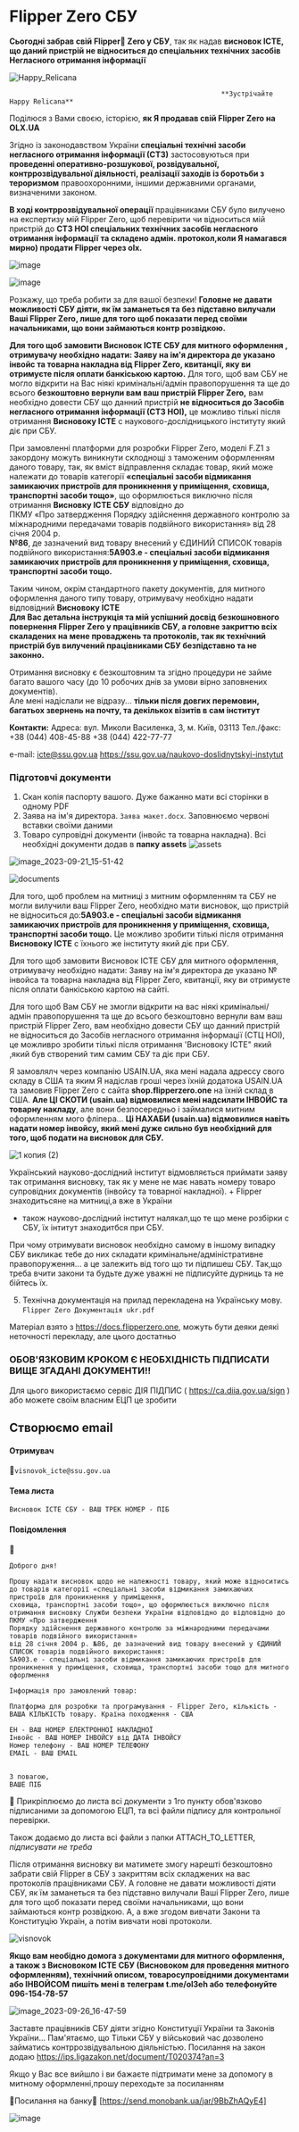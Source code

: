 # Flipper  Zero  СБУ 

**Сьогодні забрав свій Flipper🐬 Zero у СБУ**,
так як надав **висновок ІСТЕ, що даний пристрій не відноситься до спеціальних технічних засобів Негласного отримання інформації**


![Happy_Relicana](https://github.com/olehgbr/Flipper-Zero-sbu/assets/146317058/1f94decf-80ed-434f-90d8-a3c86bfac8e3)

                                                         **Зустрічайте Happy Relicana**


Поділюся з Вами своєю, історією,  **як Я продавав свій Flipper Zero на OLX.UA**


Згідно із законодавством України **спеціальні технічні засоби негласного отримання інформації (СТЗ)** застосовуються при **проведенні оперативно-розшукової, розвідувальної, контррозвідувальної діяльності, реалізації заходів із боротьби з тероризмом** правоохоронними, іншими державними органами, визначеними законом.


         
**В ході контррозвідувальної операції** працівниками CБУ було вилучено на експертизу мій Flipper Zero, щоб перевірити чи відноситься  мій пристрій до **СТЗ НОІ спеціальних технічних засобів  негласного отримання інформації**
**та складено адмін. протокол,коли Я намагався мирно) продати Flipper через olx.**

![image](https://github.com/olehgbr/Flipper-Zero-sbu/assets/146317058/d7a37b94-c692-4291-af4e-f801d7e47918)


![image](https://github.com/olehgbr/Flipper-Zero-sbu/assets/146317058/8650079a-786f-4197-9953-ae5d72cfa4f1)


Розкажу, що треба робити  за для вашої безпеки! 
  **Головне не давати можливості СБУ діяти, як їм заманеться та без підставно вилучали Ваші Flipper Zero, лише для  того щоб показати перед своїми начальниками, що вони займаються контр розвідкою.**



**Для того щоб замовити Висновок ІСТЕ СБУ для митного оформлення , отримувачу необхідно надати: Заяву на ім'я директора де указано інвойс та товарна накладна від Flipper Zero, квитанції, яку ви отримуєте після оплати банкіською картою.**
Для того, щоб вам СБУ не могло відкрити на Вас ніякі кримінальні/адмін правопорушення та ще до всього **безкоштовно вернули вам ваш пристрій Flipper Zero,**
вам необхідно довести СБУ що данний пристрій **не відноситься до Засобів негласного отримання інформації (СТЗ НОІ),**  це можливо тількі після отримання **Висновоку ІСТЕ** с наукового-дослідницького інституту який діє при СБУ.


    
При замовленні платформи для розробки Flipper Zero, моделі F.Z1 з закордону можуть виникнути склоднощі з таможеним оформленням даного товару, 
так, як вміст відправлення складає товар, який може належати до товарів категорії 
**«спеціальні засоби відмикання замикаючих пристроїв для проникнення у приміщення,
сховища, транспортні засоби тощо»**, що оформлюється виключно після отримання **Висновку ІСТЕ СБУ** відповідно до     
ПКМУ «Про затвердження Порядку здійснення державного контролю за міжнародними передачами товарів подвійного використання» від 28 січня 2004 р.             
**№86**, де зазначений вид товару внесений у ЄДИНИЙ СПИСОК товарів подвійного використання:**5A903.e - спеціальні засоби відмикання замикаючих пристроїв для проникнення у приміщення, сховища, транспортні засоби тощо.**

Таким чином, окрім стандартного пакету документів, для митного оформлення даного типу товару, отримувачу необхідно надати відповідний  **Висновоку ІСТЕ**           
**Для Вас детальна інструкція та мій успішний досвід безкошновного повернення Flipper Zero у працівників СБУ, а головне закриттю всіх скаладених на мене проваджень та протоколів, так як технічний пристрій був вилучений працівниками СБУ безпідставно та не законно.**
                                        
Отримання висновку є безкоштовним та згідно процедури не займе багато вашого часу (до 10 робочих днів за умови вірно заповнених документів).                  
   Але мені надіслали не відразу... **тільки після довгих перемовин, багатьох звернень на почту, та декількох візитів в сам інститут**                             
       
            


**Контакти:**
Адреса: вул. Миколи Василенка, 3, м. Київ, 03113
Тел./факс: +38 (044) 408-45-88 +38 (044) 422-77-77

е-mail: icte@ssu.gov.ua
https://ssu.gov.ua/naukovo-doslidnytskyi-instytut




###  Підготовчі документи       
1. Скан копія паспорту вашого. Дуже бажанно мати всі сторінки в одному PDF 
2. Заява на ім'я директора. ``Заява макет.docx``. Заповнюємо червоні вставки своїми даними
3. Товаро супровідні документи (інвойс та товарна накладна).
Всі необхідні документи додав в **папку assets**
![assets](https://github.com/olehgbr/Flipper-Zero-sbu/assets/146317058/acfc5ffd-4a73-489b-9a75-df98af6e585e)

![image_2023-09-21_15-51-42](https://github.com/oleh-ltd/Flipper-Zero-sbu/assets/146317058/f2370ae8-3149-407b-bed5-65c92444977a)

![documents](https://github.com/olehgbr/Flipper-Zero-sbu/assets/146317058/db8f8ae3-da04-43b4-87a5-66b9aa07f065)



   Для того, щоб проблем на митниці з митним оформленням та CБУ не могли вилучили ваш Flipper Zero, необхідно мати висновок, що пристрій не відноситься до:**5A903.e - спеціальні засоби відмикання замикаючих пристроїв для проникнення у приміщення, сховища, транспортні засоби тощо.** Це можливо зробити тількі після отримання **Висновоку ІСТЕ** с їхнього же інституту який діє при СБУ. 
      
Для того щоб замовити Висновок ІСТЕ СБУ для митного оформлення, отримувачу необхідно надати: Заяву на ім'я директора де указано № інвойса та товарна накладна від Flipper Zero, квитанції, яку ви отримуєте після оплати банкіською картою на сайті.       
 

Для того щоб Вам СБУ не змогли відкрити на вас ніякі кримінальні/адмін правопорушення та ще до всього безкоштовно вернули вам ваш пристрій Flipper Zero, вам необхідно довести СБУ що данний пристрій не відноситься  до Засобів негласного отримання інформації (СТЦ НОІ), це можливро зробити тількі після отримання 'Висновоку ІСТЕ"
який ,який був створений тим самим СБУ та діє при СБУ. 

   Я замовлялч через  компанію USAIN.UA, яка мені надала адрессу свого складу в США  та яким  Я надіслав гроші через їхній додатока USAIN.UА та  замовив Flipper Zero с сайта **shop.flipperzero.one** на їхній склад в США.
**Але ЦІ СКОТИ (usain.ua) відмовилися  мені надсилати ІНВОЙС та товарну накладу**, але вони безпосередньо і займалися митним оформленням мого фліпера...
**Ці НАХАБИ (usain.ua)  відмовилися навіть надати номер інвойсу, який мені дуже сильно був необхідний для того,  щоб подати на висновок для СБУ.**

![1 копия (2)](https://github.com/oleh-ltd/Flipper-Zero-sbu/assets/146317058/a53fb5d4-6cd5-4f85-8339-61b9d34832a7)

Український науково-дослідний інститут  відмовляється приймати заяву так отримання висновку, так як  у мене не має  навать номеру товаро супровідних документів (інвойсу та товарної накладної). + Flipper знаходитьсяне на митниці,а вже в України 
+ також науково-дослідний інститут налякал,що те що мене розбірки с СБУ, їх інтитут знаходитбся при СБУ.

При чому отримувати висновок необхідно самому в іншому випадку СБУ викликає тебе до них складати кримінальне/адміністративне правопоруження... а це залежить від того що ти підпишеш СБУ. 
Так,що треба вчити закони та будьте дуже уважні не підписуйте дурниць та не бійтесь їх.




5. Технічна документація на прилад перекладена на Українську мову.
``Flipper Zero Документація ukr.pdf``

Матеріал взято з https://docs.flipperzero.one, можуть бути деяки деякі неточності перекладу, але цього достатньо

### **ОБОВ'ЯЗКОВИМ КРОКОМ Є НЕОБХІДНІСТЬ ПІДПИСАТИ ВИЩЕ ЗГАДАНІ ДОКУМЕНТИ!!**

Для цього використаємо сервіс ДІЯ ПІДПИС ( https://ca.diia.gov.ua/sign ) або можете своїм власним ЕЦП це зробити 

## Створюємо email

#### Отримувач
🔗``visnovok_icte@ssu.gov.ua``
#### Тема листа ####
``Висновок ІСТЕ СБУ - ВАШ ТРЕК НОМЕР - ПІБ``

#### Повідомлення
🔗
```
Доброго дня!

Прошу надати висновок щодо не належності товару, який може відноситись до товарів категорії «спеціальні засоби відмикання замикаючих пристроїв для проникнення у приміщення, 
сховища, транспортні засоби тощо», що оформлюється виключно після отримання висновку Служби безпеки України відповідно до відповідно до  ПКМУ «Про затвердження 
Порядку здійснення державного контролю за міжнародними передачами товарів подвійного використання» 
від 28 січня 2004 р. №86, де зазначений вид товару внесений у ЄДИНИЙ СПИСОК товарів подвійного використання: 
5A903.e - спеціальні засоби відмикання замикаючих пристроїв для проникнення у приміщення, сховища, транспортні засоби тощо для митного офорлмення

Інформація про замовлений товар:

Платформа для розробки та програмування - Flipper Zero, кількість - ВАША КІЛЬКІСТЬ товару. Країна походження - США

ЕН - ВАШ НОМЕР ЕЛЕКТРОННОЇ НАКЛАДНОЇ
Інвойс - ВАШ НОМЕР ІНВОЙСУ від ДАТА ІНВОЙСУ
Номер телефону - ВАШ НОМЕР ТЕЛЕФОНУ
EMAIL - ВАШ EMAIL


З повагою, 
ВАШЕ ПІБ
 ```

🔗 Прикріплюємо до листа всі документи з 1го пункту обов'язково підписаними за допомогою ЕЦП, та всі файли підпису для контрольної перевірки.

Також додаємо до листа всі файли з папки ATTACH_TO_LETTER, _підписувати не треба_



Після отримання висновку ви матимете змогу  нарешті безкоштовно забрати свій Flipper в СБУ з закриттям всіх складжених на вас протоколів працівниками СБУ.
А головне не давати можливості діяти СБУ, як їм заманеться та без підставно вилучали Ваші Flipper Zero, лише для  того щоб показати перед своїми начальниками, що вони займаються контр розвідкою.
А, а вже згодом вивчати Закони та Конституцію Україн, а потім вивчати нові протоколи.

![visnovok](https://github.com/olehgbr/Flipper-Zero-sbu/assets/146317058/ac4a3782-6ccf-4f9e-b9d6-b0e9d33e9351)


**Якщо вам необідно  домога з документами для митного оформлення, а також з Висновоком ІСТЕ СБУ (Висновоком для проведення митного оформленням), технічний описом, товаросупровідними документами або ІНВОЙСОМ**
**пишіть мені в телеграм  t.me/ol3eh або телефонуйте 096-154-78-57**


![image_2023-09-26_16-47-59](https://github.com/oleh-ltd/Flipper-Zero-sbu/assets/146317058/76fc0106-d3b8-4578-80d1-2ccaf21cfde2)


Заставте працівників СБУ діяти згідно Конституції України та Законів України...
Пам'ятаємо, що Тільки СБУ у військовий час дозволено займатись контррозвідувальною діяльністью.
Посилання на закон  додаю https://ips.ligazakon.net/document/T020374?an=3


Якщо у Вас все вийшло і ви бажаєте підтримати мене за допомогу в митному оформленні,прошу переходьте за посиланням

 🔗Посилання на банку🔗  [https://send.monobank.ua/jar/9BbZhAQyE4]

                                                              

![image](https://github.com/olehgbr/Flipper-Zero-sbu/assets/146317058/8171a325-d9d2-42d9-a968-900f44beecfb)






